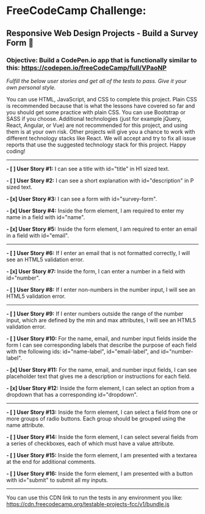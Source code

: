 # FreeCodeCamp Challenge:
## Responsive Web Design Projects - Build a Survey Form :tada: 

### Objective: Build a CodePen.io app that is functionally similar to this: https://codepen.io/freeCodeCamp/full/VPaoNP

*Fulfill the below user stories and get all of the tests to pass. Give it your own personal style.*

You can use HTML, JavaScript, and CSS to complete this project. Plain CSS is recommended because that is what the lessons have covered so far and you should get some practice with plain CSS. You can use Bootstrap or SASS if you choose. Additional technologies (just for example jQuery, React, Angular, or Vue) are not recommended for this project, and using them is at your own risk. Other projects will give you a chance to work with different technology stacks like React. We will accept and try to fix all issue reports that use the suggested technology stack for this project. Happy coding!

_______________

**- [ ] User Story #1:** I can see a title with id="title" in H1 sized text.

**- [ ] User Story #2:** I can see a short explanation with id="description" in P sized text.

**- [x] User Story #3:** I can see a form with id="survey-form".

**- [x] User Story #4:** Inside the form element, I am required to enter my name in a field with id="name".

**- [x] User Story #5:** Inside the form element, I am required to enter an email in a field with id="email".
_______________

**- [ ] User Story #6:** If I enter an email that is not formatted correctly, I will see an HTML5 validation error.

**- [x] User Story #7:** Inside the form, I can enter a number in a field with id="number".

**- [ ] User Story #8:** If I enter non-numbers in the number input, I will see an HTML5 validation error.

_______________

**- [ ] User Story #9:** If I enter numbers outside the range of the number input, which are defined by the min and max attributes, I will see an HTML5 validation error.

**- [ ] User Story #10:** For the name, email, and number input fields inside the form I can see corresponding labels that describe the purpose of each field with the following ids: id="name-label", id="email-label", and id="number-label".

**- [x] User Story #11:** For the name, email, and number input fields, I can see placeholder text that gives me a description or instructions for each field.

**- [x] User Story #12:** Inside the form element, I can select an option from a dropdown that has a corresponding id="dropdown".

_______________

**- [ ] User Story #13:** Inside the form element, I can select a field from one or more groups of radio buttons. Each group should be grouped using the name attribute.

**- [ ] User Story #14:** Inside the form element, I can select several fields from a series of checkboxes, each of which must have a value attribute.

**- [ ] User Story #15:** Inside the form element, I am presented with a textarea at the end for additional comments.

**- [ ] User Story #16:** Inside the form element, I am presented with a button with id="submit" to submit all my inputs.

_______________

You can use this CDN link to run the tests in any environment you like: https://cdn.freecodecamp.org/testable-projects-fcc/v1/bundle.js


